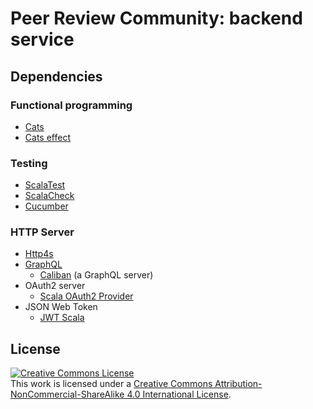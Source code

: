 # Peer Review Community: backend service

## Dependencies

### Functional programming

- [Cats](https://typelevel.org/cats/index.html)
- [Cats effect](https://typelevel.org/cats-effect/)

### Testing

- [ScalaTest](https://www.scalatest.org/)
- [ScalaCheck](https://www.scalacheck.org/)
- [Cucumber](https://cucumber.io/)

### HTTP Server

- [Http4s](https://http4s.org/getting-help.html)
- [GraphQL](https://graphql.org/)
  - [Caliban](https://ghostdogpr.github.io/caliban/docs/introduction.html) (a GraphQL server)
- OAuth2 server
  - [Scala OAuth2 Provider](https://github.com/nulab/scala-oauth2-provider) 
- JSON Web Token
  - [JWT Scala](https://github.com/jwt-scala/jwt-scala) 

## License

<a rel="license" href="http://creativecommons.org/licenses/by-nc-sa/4.0/"><img alt="Creative Commons License" style="border-width:0" src="https://i.creativecommons.org/l/by-nc-sa/4.0/88x31.png" /></a><br />This work is licensed under a <a rel="license" href="http://creativecommons.org/licenses/by-nc-sa/4.0/">Creative Commons Attribution-NonCommercial-ShareAlike 4.0 International License</a>.
